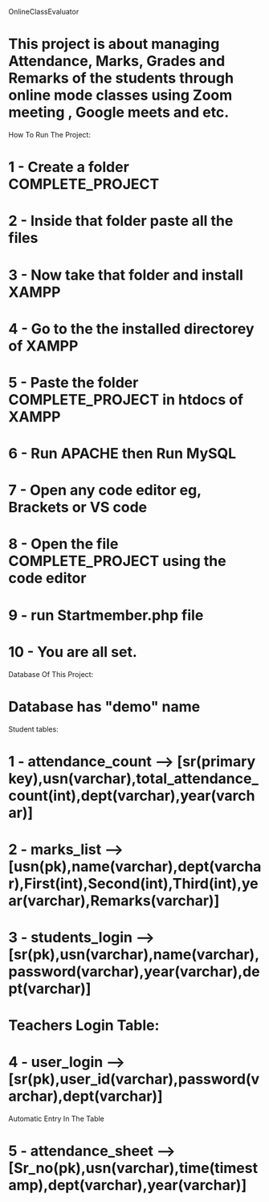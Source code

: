 OnlineClassEvaluator

# This project is about managing Attendance, Marks, Grades and Remarks of the students through online mode classes using Zoom meeting , Google meets and etc.

How To Run The Project:

# 1 - Create a folder COMPLETE_PROJECT
# 2 - Inside that folder paste all the files
# 3 - Now take that folder and install XAMPP
# 4 - Go to the the installed directorey of XAMPP
# 5 - Paste the folder COMPLETE_PROJECT in htdocs of XAMPP
# 6 - Run APACHE then Run MySQL
# 7 - Open any code editor eg, Brackets or VS code
# 8 - Open the file COMPLETE_PROJECT using the code editor
# 9 - run Startmember.php file
# 10 - You are all set.

Database Of This Project:
 
# Database has "demo" name

Student tables:

# 1 - attendance_count --> [sr(primary key),usn(varchar),total_attendance_count(int),dept(varchar),year(varchar)]
# 2 - marks_list --> [usn(pk),name(varchar),dept(varchar),First(int),Second(int),Third(int),year(varchar),Remarks(varchar)]
# 3 - students_login -->[sr(pk),usn(varchar),name(varchar),password(varchar),year(varchar),dept(varchar)]

# Teachers Login Table:

# 4 - user_login --> [sr(pk),user_id(varchar),password(varchar),dept(varchar)]

Automatic Entry In The Table

# 5 - attendance_sheet --> [Sr_no(pk),usn(varchar),time(timestamp),dept(varchar),year(varchar)]




